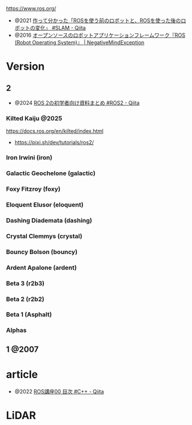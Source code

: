 https://www.ros.org/

- @2021 [作って分かった「ROSを使う前のロボットと、ROSを使った後のロボットの変化」 #SLAM - Qiita](https://qiita.com/motoms/items/1e1b6866eba52dcdf90b)
- @2016 [オープンソースのロボットアプリケーションフレームワーク『ROS (Robot Operating System)』 | NegativeMindException](https://blog.negativemind.com/2016/01/06/ros-robot-operation-system/)

# Version

## 2

- @2024 [ROS 2の初学者向け資料まとめ #ROS2 - Qiita](https://qiita.com/koichi_baseball/items/b15783ced5df8d5e56a6)

### Kilted Kaiju @2025

https://docs.ros.org/en/kilted/index.html

- https://pixi.sh/dev/tutorials/ros2/

### Iron Irwini (iron)

### Galactic Geochelone (galactic)

### Foxy Fitzroy (foxy)

### Eloquent Elusor (eloquent)

### Dashing Diademata (dashing)

### Crystal Clemmys (crystal)

### Bouncy Bolson (bouncy)

### Ardent Apalone (ardent)

### Beta 3 (r2b3)

### Beta 2 (r2b2)

### Beta 1 (Asphalt)

### Alphas

## 1 @2007

# article

- @2022 [ROS講座00 目次 #C++ - Qiita](https://qiita.com/srs/items/5f44440afea0eb616b4a)

# LiDAR
